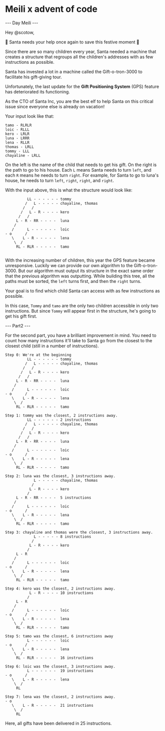 # Meili x advent of code

--- Day Meili ---

Hey @scotow,

🎅 Santa needs your help once again to save this festive moment 🎄

Since there are so many children every year, Santa needed a machine that creates a structure that regroups all the children's addresses with as few instructions as possible. 

Santa has invested a lot in a machine called the Gift-o-tron-3000 to facilitate his gift-giving tour. 

Unfortunately, the last update for the **Gift Positioning System** (GPS) feature has deteriorated its functioning. 

As the CTO of Santa Inc, you are the best elf to help Santa on this critical issue since everyone else is already on vacation!

Your input look like that:
```
tamo - RLRLR
loic - RLLL
kero - LRLR
luna - LRRR
lena - RLLR
thomas - LRLL
tommy - LLL
chayaline - LRLL
```

On the left is the name of the child that needs to get his gift.
On the right is the path to go to his house. Each `L` means Santa needs to turn `left`, and each `R` means he needs to turn `right`.
For example, for Santa to go to luna's house, he needs to turn `left`, `right`, `right`, and `right`.

With the input above, this is what the structure would look like:
```
          LL - - - - - - tommy
         /   L - - - - - chayaline, thomas
        /   /
       /   L - R - - - - kero
      /   /
     L - R - RR - - - -  luna
    /    
   /      L - - - - - -  loic
- o      /
   \    L - R - - - - -  lena
    \  /
     RL - RLR - - - - -  tamo
         
```

With the increasing number of children, this year the GPS feature became unresponsive. 
Luckily we can provide our own algorithm to the Gift-o-tron-3000.
But our algorithm must output its structure in the exact same order that the previous algorithm was outputting.
While building this tree, all the paths must be sorted, the `left` turns first, and then the `right` turns.

Your goal is to find which child Santa can access with as few instructions as possible.

In this case, `Tommy` and `tamo` are the only two children accessible in only two instructions. But since `Tommy` will appear first in the structure, he's going to get his gift first.


--- Part2 ---

For the second part, you have a brilliant improvement in mind. You need to count how many instructions it'll take to Santa go from the closest to the closest child (still in a number of instructions).
```
Step 0: We're at the beginning
          LL - - - - - - tommy
         /   L - - - - - chayaline, thomas
        /   /
       /   L - R - - - - kero
      /   /
     L - R - RR - - - -  luna
    /    
   /      L - - - - - -  loic
- o      /
   \    L - R - - - - -  lena
    \  /
     RL - RLR - - - - -  tamo
         
Step 1: tommy was the closest, 2 instructions away.
          LL - - - - - - 2 instructions
         /   L - - - - - chayaline, thomas
        /   /
       /   L - R - - - - kero
      /   /
     L - R - RR - - - -  luna
    /    
   /      L - - - - - -  loic
- o      /
   \    L - R - - - - -  lena
    \  /
     RL - RLR - - - - -  tamo

Step 2: luna was the closest, 3 instructions away.
             L - - - - - chayaline, thomas
            /
           L - R - - - - kero
          /
     L - R - RR - - - -  5 instructions
    /    
   /      L - - - - - -  loic
- o      /
   \    L - R - - - - -  lena
    \  /
     RL - RLR - - - - -  tamo
      
Step 3: chayaline and thomas were the closest, 3 instructions away.
             L - - - - - 8 instructions
            /
           L - R - - - - kero
          /
     L - R
    /    
   /      L - - - - - -  loic
- o      /
   \    L - R - - - - -  lena
    \  /
     RL - RLR - - - - -  tamo
      
Step 4: kero was the closest, 2 instructions away.
           L - R - - - - 10 instructions
          /
     L - R
    /    
   /      L - - - - - -  loic
- o      /
   \    L - R - - - - -  lena
    \  /
     RL - RLR - - - - -  tamo
      
Step 5: tamo was the closest, 6 instructions away
          L - - - - - -  loic
- o      /
   \    L - R - - - - -  lena
    \  /
     RL - RLR - - - - -  16 instructions

Step 6: loic was the closest, 3 instructions away.
          L - - - - - -  19 instructions
- o      /
   \    L - R - - - - -  lena
    \  /
     RL
      
Step 7: lena was the closest, 2 instructions away.
- o        
   \    L - R - - - - -  21 instructions
    \  /
     RL
```

Here, all gifts have been delivered in 25 instructions.
